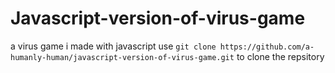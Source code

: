 # Javascript-version-of-virus-game
a virus game i made with javascript
use
`git clone https://github.com/a-humanly-human/javascript-version-of-virus-game.git`
to clone the repsitory
